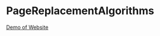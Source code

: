 # PageReplacementAlgorithms

[Demo of Website](https://neeha120.github.io/PageReplacementAlgorithms/)
